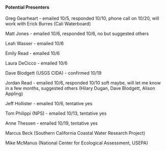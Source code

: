 #### Potential Presenters

Greg Gearheart - emailed 10/5, responded 10/10, phone call on 10/20, will work with Erick Burres (Cali Waterboard)

Matt Jones - emailed 10/6, responded 10/6, no but suggested others

Leah Wasser - emailed 10/6

Emily Read - emailed 10/6

Laura DeCicco - emailed 10/6

Dave Blodgett (USGS CIDA) - confirmed 10/19

Jordan Read - emailed 10/6, responded 10/10 soft maybe, will let me know in a few months, suggested others (Hilary Dugan, Dave Blodgett, Alison Appling)

Jeff Hollister - emailed 10/6, tentative yes

Tom Philippi (NPS) - emailed 10/13, tentative yes

Anne Thessen - emailed 10/19, tentative yes

Marcus Beck (Southern California Coastal Water Research Project)

Mike McManus (National Center for Ecological Assessment, USEPA)
